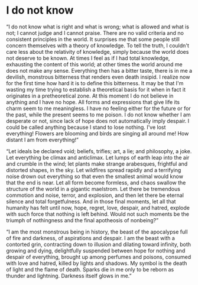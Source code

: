 # I do not know

“I do not know what is right and what is wrong; what is allowed and what is not; I cannot judge and I cannot praise. There are no valid criteria and no consistent principles in the world. It surprises me that some people still concern themselves with a theory of knowledge. To tell the truth, I couldn't care less about the relativity of knowledge, simply because the world does not deserve to be known. At times I feel as if I had total knowledge, exhausting the content of this world; at other times the world around me does not make any sense. Everything then has a bitter taste, there is in me a devilish, monstrous bitterness that renders even death insipid. I realize now for the first time how hard it is to define this bitterness. It may be that I'm wasting my time trying to establish a theoretical basis for it when in fact it originates in a pretheoretical zone. At this moment I do not believe in anything and I have no hope. All forms and expressions that give life its charm seem to me meaningless. I have no feeling either for the future or for the past, while the present seems to me poison. I do not know whether I am desperate or not, since lack of hope does not automatically imply despair. I could be called anything because I stand to lose nothing. I've lost everything! Flowers are blooming and birds are singing all around me! How distant I am from everything!”

“Let ideals be declared void; beliefs, trifles; art, a lie; and philosophy, a joke. Let everything be climax and anticlimax. Let lumps of earth leap into the air and crumble in the wind; let plants make strange arabesques, frightful and distorted shapes, in the sky. Let wildfires spread rapidly and a terrifying noise drown out everything so that even the smallest animal would know that the end is near. Let all form become formless, and chaos swallow the structure of the world in a gigantic maelstrom. Let there be tremendous commotion and noise, terror, and explosion, and then let there be eternal silence and total forgetfulness. And in those final moments, let all that humanity has felt until now, hope, regret, love, despair, and hatred, explode with such force that nothing is left behind. Would not such moments be the triumph of nothingness and the final apotheosis of nonbeing?”

“I am the most monstrous being in history, the beast of the apocalypse full of fire and darkness, of aspirations and despair. I am the beast with a contorted grin, contracting down to illusion and dilating toward infinity, both growing and dying, delightfully suspended between hope for nothing and despair of everything, brought up among perfumes and poisons, consumed with love and hatred, killed by lights and shadows. My symbol is the death of light and the flame of death. Sparks die in me only to be reborn as thunder and lightning. Darkness itself glows in me.”